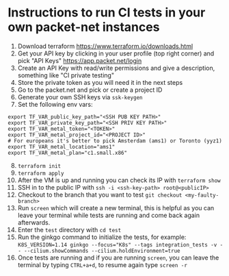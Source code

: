 # Instructions to run CI tests in your own packet-net instances

1) Download terraform https://www.terraform.io/downloads.html
2) Get your API key by clicking in your user profile (top right corner) and
pick "API Keys" https://app.packet.net/login
3) Create an API Key with read/write permissions and give a description,
something like "CI private testing"
4) Store the private token as you will need it in the next steps
5) Go to the packet.net and pick or create a project ID
6) Generate your own SSH keys via `ssk-keygen`
7) Set the following env vars:
```
export TF_VAR_public_key_path="<SSH PUB KEY PATH>"
export TF_VAR_private_key_path="<SSH PRIV KEY PATH>"
export TF_VAR_metal_token="<TOKEN>"
export TF_VAR_metal_project_id="<PROJECT ID>"
# For europeans it's better to pick Amsterdam (ams1) or Toronto (yyz1)
export TF_VAR_metal_location="ams1"
export TF_VAR_metal_plan="c1.small.x86"
```
8) `terraform init`
9) `terraform apply`
10) After the VM is up and running you can check its IP with `terraform show`
11) SSH in to the public IP with `ssh -i <ssh-key-path> root@<publicIP>`
12) Checkout to the branch that you want to test `git checkout <my-faulty-branch>`
13) Run `screen` which will create a new terminal, this is helpful as you can leave your terminal while tests are running and come back again afterwards.
14) Enter the `test` directory with `cd test`
15) Run the ginkgo command to initialize the tests, for example:
`K8S_VERSION=1.14 ginkgo --focus="K8s" --tags integration_tests -v -- --cilium.showCommands --cilium.holdEnvironment=true`
16) Once tests are running and if you are running `screen`, you can leave the terminal
by typing `CTRL+a+d`, to resume again type `screen -r`
